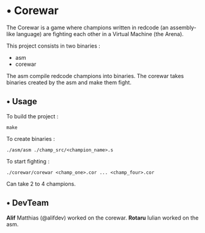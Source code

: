 # • Corewar
The Corewar is a game where champions written in redcode (an assembly-like language) are fighting each other in a Virtual Machine (the Arena).

This project consists in two binaries :

+ asm
+ corewar

The asm compile redcode champions into binaries.
The corewar takes binaries created by the asm and make them fight.

## • Usage

To build the project :
```
make
```

To create binaries :
```
./asm/asm ./champ_src/<champion_name>.s
```

To start fighting :
```
./corewar/corewar <champ_one>.cor ... <champ_four>.cor
```
Can take 2 to 4 champions.

## • DevTeam

**Alif** Matthias (@alifdev) worked on the corewar.
**Rotaru** Iulian worked on the asm.
